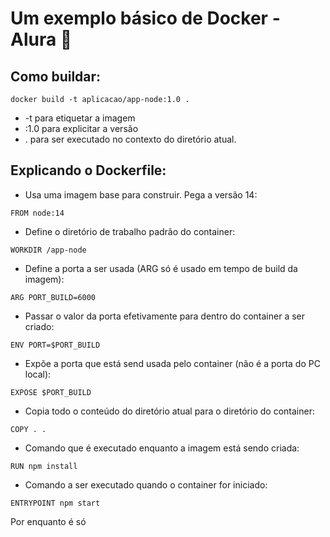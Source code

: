 # Um exemplo básico de Docker - Alura 🐋 

## Como buildar:

```
docker build -t aplicacao/app-node:1.0 .
```
* -t para etiquetar a imagem
* :1.0 para explicitar a versão
* . para ser executado no contexto do diretório atual.

## Explicando o Dockerfile:

* Usa uma imagem base para construir. Pega a versão 14:
````
FROM node:14 
````
* Define o diretório de trabalho padrão do container:
````
WORKDIR /app-node
````

* Define a porta a ser usada (ARG só é usado em tempo de build da imagem):
````
ARG PORT_BUILD=6000
````

* Passar o valor da porta efetivamente para dentro do container a ser criado:
````
ENV PORT=$PORT_BUILD
````

* Expõe a porta que está send usada pelo container (não é a porta do PC local):
````
EXPOSE $PORT_BUILD
````

* Copia todo o conteúdo do diretório atual para o diretório do container:
```
COPY . .
```

* Comando que é executado enquanto a imagem está sendo criada:
```
RUN npm install
```

* Comando a ser executado quando o container for iniciado:
```
ENTRYPOINT npm start
```

Por enquanto é só